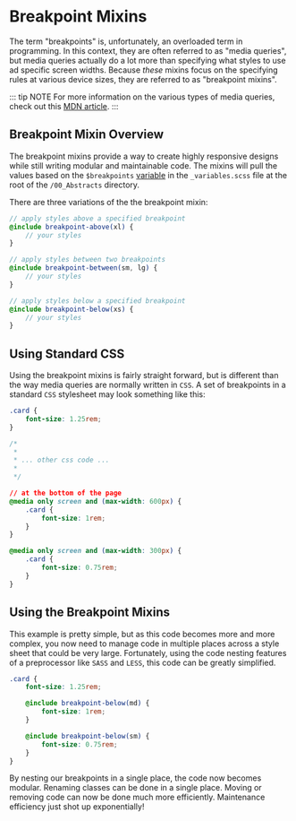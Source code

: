 # Breakpoint Mixins

The term "breakpoints" is, unfortunately, an overloaded term in programming. In this context, they are often referred to as "media queries", but media queries actually do a lot more than specifying what styles to use ad specific screen widths. Because _these_ mixins focus on the specifying rules at various device sizes, they are referred to as "breakpoint mixins".

::: tip NOTE
For more information on the various types of media queries, check out this [MDN article](https://developer.mozilla.org/en-US/docs/Web/CSS/Media_Queries/Using_media_queries).
:::

## Breakpoint Mixin Overview

The breakpoint mixins provide a way to create highly responsive designs while still writing modular and maintainable code. The mixins will pull the values based on the `$breakpoints` [variable](/framework/documentation/variables.html#breakpoints) in the `_variables.scss` file at the root of the `/00_Abstracts` directory.

There are three variations of the the breakpoint mixin:

```scss
// apply styles above a specified breakpoint
@include breakpoint-above(xl) {
    // your styles
}

// apply styles between two breakpoints
@include breakpoint-between(sm, lg) {
    // your styles
}

// apply styles below a specified breakpoint
@include breakpoint-below(xs) {
    // your styles
}
```

## Using Standard CSS

Using the breakpoint mixins is fairly straight forward, but is different than the way media queries are normally written in `CSS`. A set of breakpoints in a standard `CSS` stylesheet may look something like this:

```css
.card {
    font-size: 1.25rem;
}

/*
 *
 * ... other css code ...
 *
 */

// at the bottom of the page
@media only screen and (max-width: 600px) {
    .card {
        font-size: 1rem;
    }
}

@media only screen and (max-width: 300px) {
    .card {
        font-size: 0.75rem;
    }
}
```

## Using the Breakpoint Mixins

This example is pretty simple, but as this code becomes more and more complex, you now need to manage code in multiple places across a style sheet that could be very large. Fortunately, using the code nesting features of a preprocessor like `SASS` and `LESS`, this code can be greatly simplified.

```scss
.card {
    font-size: 1.25rem;

    @include breakpoint-below(md) {
        font-size: 1rem;
    }

    @include breakpoint-below(sm) {
        font-size: 0.75rem;
    }
}
```

By nesting our breakpoints in a single place, the code now becomes modular. Renaming classes can be done in a single place. Moving or removing code can now be done much more efficiently. Maintenance efficiency just shot up exponentially!